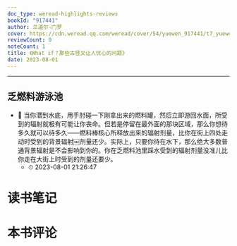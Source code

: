 ```yaml
---
doc_type: weread-highlights-reviews
bookId: "917441"
author: 兰道尔·门罗
cover: https://cdn.weread.qq.com/weread/cover/54/yuewen_917441/t7_yuewen_9174411685965449.jpg
reviewCount: 0
noteCount: 1
title: 《What if？那些古怪又让人忧心的问题》
date: 2023-08-01
---
```


---


## 乏燃料游泳池


- 📌 当你潜到水底，用手肘碰一下刚拿出来的燃料罐，然后立即游回水面，所受到的辐射就极有可能让你丧命。但若是停留在最外面的那块区域，那么你想待多久就可以待多久——燃料棒核心所释放出来的辐射剂量，比你在街上四处走动时受到的背景辐射￼剂量还少。实际上，只要你待在水下，那么绝大多数普通背景辐射是不会影响到你的。你在乏燃料池里踩水受到的辐射剂量没准儿比你走在大街上时受到的剂量还要少。 
    - ⏱ 2023-08-01 21:26:47 

# 读书笔记


# 本书评论
